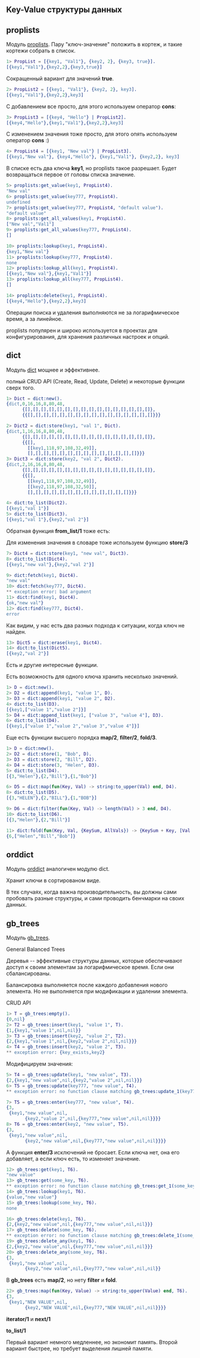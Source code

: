 ## Key-Value структуры данных

## proplists

Модуль [proplists](http://www.erlang.org/doc/man/proplists.html).
Пару "ключ-значение" положить в кортеж, и такие кортежи собрать в список.

```erlang
1> PropList = [{key1, "Val1"}, {key2, 2}, {key3, true}].
[{key1,"Val1"},{key2,2},{key3,true}]
```

Сокращенный вариант для значений **true**.

```erlang
2> PropList2 = [{key1, "Val1"}, {key2, 2}, key3].
[{key1,"Val1"},{key2,2},key3]
```

С добавлением все просто, для этого используем оператор **cons**:

```erlang
3> PropList3 = [{key4, "Hello"} | PropList2].
[{key4,"Hello"},{key1,"Val1"},{key2,2},key3]
```

С изменением значения тоже просто, для этого опять используем оператор **cons** :)

```erlang
4> PropList4 = [{key1, "New val"} | PropList3].
[{key1,"New val"}, {key4,"Hello"}, {key1,"Val1"}, {key2,2}, key3]
```

В списке есть два ключа **key1**, но proplists такое разрешает.
Будет возвращаться первое от головы списка значение.

```erlang
5> proplists:get_value(key1, PropList4).
"New val"
6> proplists:get_value(key777, PropList4).
undefined
7> proplists:get_value(key777, PropList4, "default value").
"default value"
8> proplists:get_all_values(key1, PropList4).
["New val","Val1"]
9> proplists:get_all_values(key777, PropList4).
[]
```

```erlang
10> proplists:lookup(key1, PropList4).
{key1,"New val"}
11> proplists:lookup(key777, PropList4).
none
12> proplists:lookup_all(key1, PropList4).
[{key1,"New val"},{key1,"Val1"}]
13> proplists:lookup_all(key777, PropList4).
[]
```

```erlang
14> proplists:delete(key1, PropList4).
[{key4,"Hello"},{key2,2},key3]
```

Операции поиска и удаления выполняются не за логарифмическое время, а за линейное.

proplists популярен и широко используется в проектах
для конфигурирования, для хранения различных настроек и опций.


## dict

Модуль [dict](http://www.erlang.org/doc/man/dict.html) мощнее и эффективнее.

полный CRUD API (Create, Read, Update, Delete) и некоторые функции сверх того.

```erlang
1> Dict = dict:new().
{dict,0,16,16,8,80,48,
      {[],[],[],[],[],[],[],[],[],[],[],[],[],[],[],[]},
      {{[],[],[],[],[],[],[],[],[],[],[],[],[],[],[],[]}}}

2> Dict2 = dict:store(key1, "val 1", Dict).
{dict,1,16,16,8,80,48,
      {[],[],[],[],[],[],[],[],[],[],[],[],[],[],[],[]},
      {{[],
        [[key1,118,97,108,32,49]],
        [],[],[],[],[],[],[],[],[],[],[],[],[],[]}}}
3> Dict3 = dict:store(key2, "val 2", Dict2).
{dict,2,16,16,8,80,48,
      {[],[],[],[],[],[],[],[],[],[],[],[],[],[],[],[]},
      {{[],
        [[key1,118,97,108,32,49]],
        [[key2,118,97,108,32,50]],
        [],[],[],[],[],[],[],[],[],[],[],[],[]}}}
```

```erlang
4> dict:to_list(Dict2).
[{key1,"val 1"}]
5> dict:to_list(Dict3).
[{key1,"val 1"},{key2,"val 2"}]
```

Обратная функция **from\_list/1** тоже есть:

Для изменения значения в словаре тоже используем функцию **store/3**

```erlang
7> Dict4 = dict:store(key1, "new val", Dict3).
8> dict:to_list(Dict4).
[{key1,"new val"},{key2,"val 2"}]
```

```erlang
9> dict:fetch(key1, Dict4).
"new val"
10> dict:fetch(key777, Dict4).
** exception error: bad argument
11> dict:find(key1, Dict4).
{ok,"new val"}
12> dict:find(key777, Dict4).
error
```

Как видим, у нас есть два разных подхода к ситуации, когда ключ не найден.

```erlang
13> Dict5 = dict:erase(key1, Dict4).
14> dict:to_list(Dict5).
[{key2,"val 2"}]
```

Есть и другие интересные функции.

Есть возможность для одного ключа хранить несколько значений.

```erlang
1> D = dict:new().
2> D2 = dict:append(key1, "value 1", D).
3> D3 = dict:append(key1, "value 2", D2).
4> dict:to_list(D3).
[{key1,["value 1","value 2"]}]
5> D4 = dict:append_list(key1, ["value 3", "value 4"], D3).
6> dict:to_list(D4).
[{key1,["value 1","value 2","value 3","value 4"]}]
```

Еще есть функции высшего порядка **map/2**, **filter/2**, **fold/3**.

```erlang
1> D = dict:new().
2> D2 = dict:store(1, "Bob", D).
3> D3 = dict:store(2, "Bill", D2).
4> D4 = dict:store(3, "Helen", D3).
5> dict:to_list(D4).
[{3,"Helen"},{2,"Bill"},{1,"Bob"}]
```

```erlang
6> D5 = dict:map(fun(Key, Val) -> string:to_upper(Val) end, D4).
8> dict:to_list(D5).
[{3,"HELEN"},{2,"BILL"},{1,"BOB"}]
```

```erlang
9> D6 = dict:filter(fun(Key, Val) -> length(Val) > 3 end, D4).
10> dict:to_list(D6).
[{3,"Helen"},{2,"Bill"}]
```

```erlang
11> dict:fold(fun(Key, Val, {KeySum, AllVals}) -> {KeySum + Key, [Val | AllVals]} end, {0, []}, D4).
{6,["Helen","Bill","Bob"]}
```

## orddict

Модуль [orddict](http://www.erlang.org/doc/man/orddict.html) аналогичен модулю dict.

Хранит ключи в сортированом виде.

В тех случаях, когда важна производительность, вы должны сами пробовать разные
структуры, и сами проводить бенчмарки на своих данных.


## gb_trees

Модуль [gb_trees](http://www.erlang.org/doc/man/gb_trees.html).

General Balanced Trees

Деревья -- эффективные структуры данных, которые обеспечивают доступ к
своим элементам за логарифмическое время. Если они сбалансированы.

Балансировка выполняется после каждого добавления нового элемента.
Но не выполняется при модификации и удалении элемента.

CRUD API

```erlang
1> T = gb_trees:empty().
{0,nil}
2> T2 = gb_trees:insert(key1, "value 1", T).
{1,{key1,"value 1",nil,nil}}
3> T3 = gb_trees:insert(key2, "value 2", T2).
{2,{key1,"value 1",nil,{key2,"value 2",nil,nil}}}
4> T4 = gb_trees:insert(key2, "value 2", T3).
** exception error: {key_exists,key2}
```

Модифицируем значения:

```erlang
5> T4 = gb_trees:update(key1, "new value", T3).
{2,{key1,"new value",nil,{key2,"value 2",nil,nil}}}
6> T5 = gb_trees:update(key777, "new value", T4).
** exception error: no function clause matching gb_trees:update_1(key777,"new value",nil) (gb_trees.erl, line 258)
```

```erlang
7> T5 = gb_trees:enter(key777, "new value", T4).
{3,
 {key1,"new value",nil,
       {key2,"value 2",nil,{key777,"new value",nil,nil}}}}
8> T6 = gb_trees:enter(key2, "new value", T5).
{3,
 {key1,"new value",nil,
       {key2,"new value",nil,{key777,"new value",nil,nil}}}}
```

А функция **enter/3** исключений не бросает. Если ключа нет, она его
добавляет, а если ключ есть, то изменяет значение.

```erlang
12> gb_trees:get(key1, T6).
"new value"
13> gb_trees:get(some_key, T6).
** exception error: no function clause matching gb_trees:get_1(some_key,nil) (gb_trees.erl, line 239)
14> gb_trees:lookup(key1, T6).
{value,"new value"}
15> gb_trees:lookup(some_key, T6).
none
```

```erlang
16> gb_trees:delete(key1, T6).
{2,{key2,"new value",nil,{key777,"new value",nil,nil}}}
17> gb_trees:delete(some_key, T6).
** exception error: no function clause matching gb_trees:delete_1(some_key,nil) (gb_trees.erl, line 403)
19> gb_trees:delete_any(key1, T6).
{2,{key2,"new value",nil,{key777,"new value",nil,nil}}}
20> gb_trees:delete_any(some_key, T6).
{3,
 {key1,"new value",nil,
       {key2,"new value",nil,{key777,"new value",nil,nil}}
```

В **gb_trees** есть **map/2**, но нету **filter** и **fold**.

```erlang
22> gb_trees:map(fun(Key, Value) -> string:to_upper(Value) end, T6).
{3,
 {key1,"NEW VALUE",nil,
       {key2,"NEW VALUE",nil,{key777,"NEW VALUE",nil,nil}}}}
```

**iterator/1** и **next/1**

**to\_list/1**

Первый вариант немного медленнее, но экономит память. Второй вариант
быстрее, но требует выделения лишней памяти.
